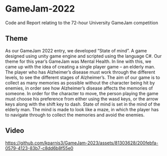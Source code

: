 # GameJam-2022
Code and Report relating to the 72-hour University GameJam competition
## Theme
As our GameJam 2022 entry, we developed “State of mind”. A game designed
using unity game engine and scripted using the language C#.
Our theme for this year’s GameJam was Mental Health. In line with this, we
came up with the idea of creating a single player game – an elderly man. The
player who has Alzheimer’s disease must work through the different levels, to see
the different stages of Alzheimer’s.
The aim of our game is to collect as many memories as possible without the
character being hit by enemies, in order see how Alzheimer’s disease affects the
memories of someone.
In order for the character to move, the person playing the game must choose
his preference from either using the wasd keys, or the arrow keys along with the
shift key to dash.
State of mind is set in the mind of the elderly man. The mind is made to look
like a maze, in which the player has to navigate through to collect the memories
and avoid the enemies.

## Video
https://github.com/kparnis3/GameJam-2023/assets/81303628/200febfa-0579-4123-83b7-c8dd6b8f55e0

